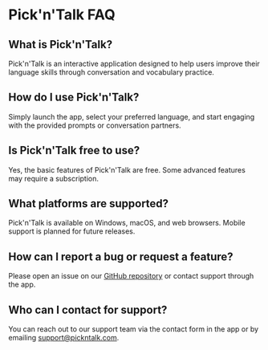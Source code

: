 # Pick'n'Talk FAQ

## What is Pick'n'Talk?

Pick'n'Talk is an interactive application designed to help users improve their language skills through conversation and vocabulary practice.

## How do I use Pick'n'Talk?

Simply launch the app, select your preferred language, and start engaging with the provided prompts or conversation partners.

## Is Pick'n'Talk free to use?

Yes, the basic features of Pick'n'Talk are free. Some advanced features may require a subscription.

## What platforms are supported?

Pick'n'Talk is available on Windows, macOS, and web browsers. Mobile support is planned for future releases.

## How can I report a bug or request a feature?

Please open an issue on our [GitHub repository](https://github.com/socle-commun/pick-n-talk/issues) or contact support through the app.

## Who can I contact for support?

You can reach out to our support team via the contact form in the app or by emailing support@pickntalk.com.